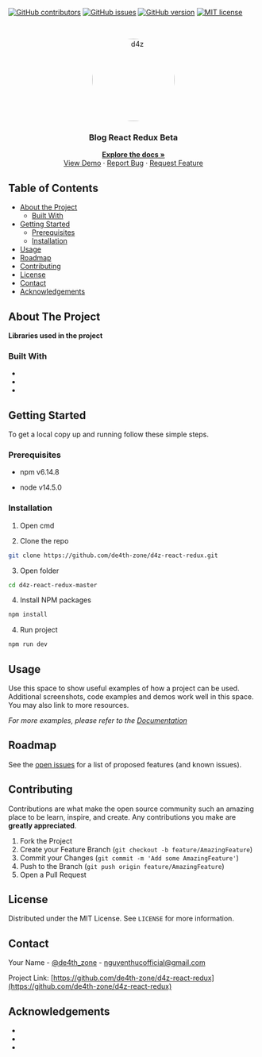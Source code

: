 <!-- PROJECT SHIELDS -->
<!--
*** I'm using markdown "reference style" links for readability.
*** Reference links are enclosed in brackets [ ] instead of parentheses ( ).
*** See the bottom of this document for the declaration of the reference variables
*** for contributors-url, forks-url, etc. This is an optional, concise syntax you may use.
*** https://www.markdownguide.org/basic-syntax/#reference-style-links
-->

[![GitHub contributors](https://img.shields.io/github/contributors/Naereen/StrapDown.js.svg)](https://github.com/de4th-zone/d4z-react-redux/graphs/contributors/)
[![GitHub issues](https://img.shields.io/github/issues/Naereen/StrapDown.js.svg)](https://github.com/de4th-zone/d4z-react-redux/issues/)
[![GitHub version](https://badge.fury.io/gh/Naereen%2FStrapDown.js.svg)](https://github.com/de4th-zone/d4z-react-redux)
[![MIT license](https://img.shields.io/badge/License-MIT-blue.svg)](https://lbesson.mit-license.org/)

<!-- PROJECT LOGO -->
<br />
<p align="center">
  <a href="https://github.com/de4th-zone/d4z-react-redux">
    <img style="border-radius: 100%; overflow: hidden;" src="https://i.imgur.com/6jxXR32.jpg" alt="d4z" width="166" height="166">
  </a>
  <h3 align="center">Blog React Redux Beta</h3>
  <p align="center">
    <a href="https://github.com/de4th-zone/d4z-react-redux"><strong>Explore the docs »</strong></a>
    <br />
    <a href="https://d4z-react-redux.netlify.app" target="_blank" rel="noopener noreferrer">View Demo</a>
    ·
    <a href="https://github.com/de4th-zone/d4z-react-redux/issues">Report Bug</a>
    ·
    <a href="https://github.com/de4th-zone/d4z-react-redux/issues">Request Feature</a>
  </p>
</p>

<!-- TABLE OF CONTENTS -->

## Table of Contents

- [About the Project](#about-the-project)
  - [Built With](#built-with)
- [Getting Started](#getting-started)
  - [Prerequisites](#prerequisites)
  - [Installation](#installation)
- [Usage](#usage)
- [Roadmap](#roadmap)
- [Contributing](#contributing)
- [License](#license)
- [Contact](#contact)
- [Acknowledgements](#acknowledgements)

<!-- ABOUT THE PROJECT -->

## About The Project

<!--[![Product Name Screen Shot][product-screenshot]](https://github.com/de4th-zone/d4z-react-redux)-->

**Libraries used in the project**

### Built With

- []()
- []()
- []()

<!-- GETTING STARTED -->

## Getting Started

To get a local copy up and running follow these simple steps.

### Prerequisites

- npm v6.14.8

- node v14.5.0

### Installation

1. Open cmd

2. Clone the repo

```sh
git clone https://github.com/de4th-zone/d4z-react-redux.git
```

3. Open folder

```sh
cd d4z-react-redux-master
```

4. Install NPM packages

```sh
npm install
```

4. Run project

```sh
npm run dev
```

<!-- USAGE EXAMPLES -->

## Usage

Use this space to show useful examples of how a project can be used. Additional screenshots, code examples and demos work well in this space. You may also link to more resources.

_For more examples, please refer to the [Documentation](https://github.com/de4th-zone/d4z-react-redux)_

<!-- ROADMAP -->

## Roadmap

See the [open issues](https://github.com/de4th-zone/d4z-react-redux/issues) for a list of proposed features (and known issues).

<!-- CONTRIBUTING -->

## Contributing

Contributions are what make the open source community such an amazing place to be learn, inspire, and create. Any contributions you make are **greatly appreciated**.

1. Fork the Project
2. Create your Feature Branch (`git checkout -b feature/AmazingFeature`)
3. Commit your Changes (`git commit -m 'Add some AmazingFeature'`)
4. Push to the Branch (`git push origin feature/AmazingFeature`)
5. Open a Pull Request

<!-- LICENSE -->

## License

Distributed under the MIT License. See `LICENSE` for more information.

<!-- CONTACT -->

## Contact

Your Name - [@de4th_zone](https://twitter.com/de4th_zone) - nguyenthucofficial@gmail.com

Project Link: [https://github.com/de4th-zone/d4z-react-redux](https://github.com/de4th-zone/d4z-react-redux)

<!-- ACKNOWLEDGEMENTS -->

## Acknowledgements

- []()
- []()
- []()

<!-- MARKDOWN LINKS & IMAGES -->
<!-- https://www.markdownguide.org/basic-syntax/#reference-style-links -->

[contributors-shield]: https://img.shields.io/github/contributors/github_username/repo.svg?style=flat-square
[contributors-url]: https://github.com/github_username/repo/graphs/contributors
[forks-shield]: https://img.shields.io/github/forks/github_username/repo.svg?style=flat-square
[forks-url]: https://github.com/github_username/repo/network/members
[stars-shield]: https://img.shields.io/github/stars/github_username/repo.svg?style=flat-square
[stars-url]: https://github.com/github_username/repo/stargazers
[issues-shield]: https://img.shields.io/github/issues/github_username/repo.svg?style=flat-square
[issues-url]: https://github.com/github_username/repo/issues
[license-shield]: https://img.shields.io/github/license/github_username/repo.svg?style=flat-square
[license-url]: https://github.com/github_username/repo/blob/master/LICENSE.txt
[linkedin-shield]: https://img.shields.io/badge/-LinkedIn-black.svg?style=flat-square&logo=linkedin&colorB=555
[linkedin-url]: https://linkedin.com/in/github_username
[product-screenshot]: images/screenshot.png
